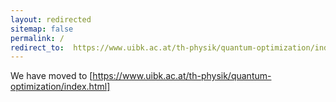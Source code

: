 ```yaml
---
layout: redirected
sitemap: false
permalink: /
redirect_to:  https://www.uibk.ac.at/th-physik/quantum-optimization/index.html
---
```


We have moved to [https://www.uibk.ac.at/th-physik/quantum-optimization/index.html]
